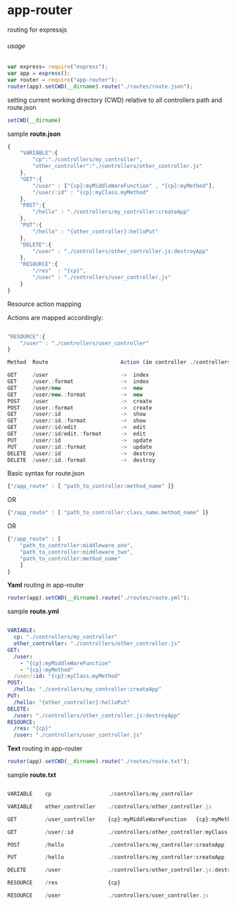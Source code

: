 app-router
==============

routing for expressjs

###### usage

```javascript
var express= require("express");
var app = express();
var router = require("app-router");
router(app).setCWD(__dirname).route("./routes/route.json");

```
setting current working directory (CWD) relative to all controllers path and route.json

```javascript
setCWD(__dirname)
```

sample <b> route.json </b>

```javascript
{
    "VARIABLE":{
        "cp":"./controllers/my_controller",
        "other_controller":"./controllers/other_controller.js"
    },
    "GET":{
		"/user" : ["{cp}:myMiddleWareFunction" , "{cp}:myMethod"],
		"/user/:id" : "{cp}:myClass.myMethod"
	},
	"POST":{
		"/hello" : "./controllers/my_controller:createApp"
	},
	"PUT":{
		"/hello" : "{other_controller}:helloPut"
	},
	"DELETE":{
		"/user" : "./controllers/other_controller.js:destroyApp"
	},
	"RESOURCE":{
		"/res" 	: "{cp}",
		"/user"	: "./controllers/user_controller.js"
	}
}

```
Resource action mapping

Actions are mapped accordingly:

```javascript

"RESOURCE":{
	"/user" : "./controllers/user_controller"
}

Method  Route                       Action (in controller ./controllers/user_controller.js)

GET     /user               		->  index
GET     /user.:format               ->  index
GET     /user/new                   ->  new
GET     /user/new.:format           ->  new
POST    /user                       ->  create
POST    /user.:format           	->  create
GET     /user/:id           		->  show
GET     /user/:id.:format       	->  show
GET     /user/:id/edit              ->  edit
GET     /user/:id/edit.:format      ->  edit
PUT     /user/:id                   ->  update
PUT     /user/:id.:format           ->  update
DELETE  /user/:id                   ->  destroy
DELETE  /user/:id.:format           ->  destroy

```
Basic syntax for route.json

```javascript
{"/app_route" : [ "path_to_controller:method_name" ]}
```
OR
```javascript
{"/app_route" : [ "path_to_controller:class_name.method_name" ]}
```
OR

```javascript
{"/app_route" : [
	"path_to_controller:middleware_one", 
	"path_to_controller:middleware_two", 
	"path_to_controller:method_name" 
	]
}
```



<b>Yaml</b> routing in app-router

```javascript
router(app).setCWD(__dirname).route("./routes/route.yml");

```

sample  <b> route.yml </b>

```yml

VARIABLE: 
  cp: "./controllers/my_controller"
  other_controller: "./controllers/other_controller.js"
GET: 
  /user: 
    - "{cp}:myMiddleWareFunction"
    - "{cp}:myMethod"
  /user/:id: "{cp}:myClass.myMethod"
POST: 
  /hello: "./controllers/my_controller:createApp"
PUT: 
  /hello: "{other_controller}:helloPut"
DELETE: 
  /user: "./controllers/other_controller.js:destroyApp"
RESOURCE: 
  /res: "{cp}"
  /user: "./controllers/user_controller.js"

```


<b>Text</b> routing in app-router

```javascript
router(app).setCWD(__dirname).route("./routes/route.txt");

```

sample  <b> route.txt </b>

```javascript

VARIABLE    cp 	                ./controllers/my_controller

VARIABLE	other_controller	./controllers/other_controller.js

GET	        /user_controller	{cp}:myMiddleWareFunction 	{cp}:myMethod

GET	        /user/:id	        ./controllers/other_controller:myClass.myAction

POST	    /hello	            ./controllers/my_controller:createApp

PUT	        /hello	            ./controllers/my_controller:createApp

DELETE	    /user 	            ./controllers/other_controller.js:destroyApp

RESOURCE	/res 	            {cp}

RESOURCE	/user 	            ./controllers/user_controller.js


```

